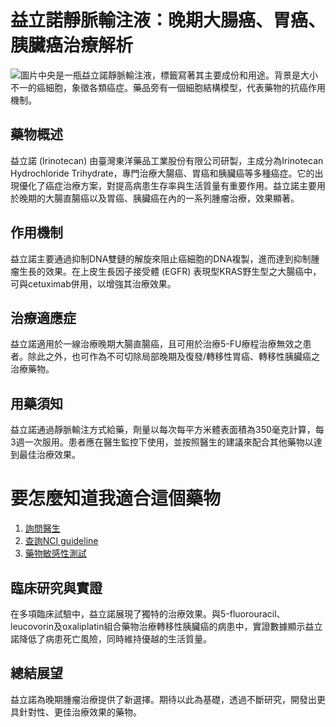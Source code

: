# 益立諾靜脈輸注液：晚期大腸癌、胃癌、胰臟癌治療解析
![圖片中央是一瓶益立諾靜脈輸注液，標籤寫著其主要成份和用途。背景是大小不一的癌細胞，象徵各類癌症。藥品旁有一個細胞結構模型，代表藥物的抗癌作用機制。](https://i.imgur.com/3CI9H1v.jpeg)

## 藥物概述
益立諾 (Irinotecan) 由臺灣東洋藥品工業股份有限公司研製，主成分為Irinotecan Hydrochloride Trihydrate，專門治療大腸癌、胃癌和胰臟癌等多種癌症。它的出現優化了癌症治療方案，對提高病患生存率與生活質量有重要作用。益立諾主要用於晚期的大腸直腸癌以及胃癌、胰臟癌在內的一系列腫瘤治療，效果顯著。

## 作用機制
益立諾主要通過抑制DNA雙鏈的解旋來阻止癌細胞的DNA複製，進而達到抑制腫瘤生長的效果。在上皮生長因子接受體 (EGFR) 表現型KRAS野生型之大腸癌中，可與cetuximab併用，以增強其治療效果。

## 治療適應症
益立諾適用於一線治療晚期大腸直腸癌，且可用於治療5-FU療程治療無效之患者。除此之外，也可作為不可切除局部晚期及復發/轉移性胃癌、轉移性胰臟癌之治療藥物。

## 用藥須知
益立諾通過靜脈輸注方式給藥，劑量以每次每平方米體表面積為350毫克計算，每3週一次服用。患者應在醫生監控下使用，並按照醫生的建議來配合其他藥物以達到最佳治療效果。

# 要怎麼知道我適合這個藥物
1. [詢問醫生](./text/1-1.html)
2. [查詢NCI guideline](./text/1-2.html)
3. [藥物敏感性測試](./text/1-3.html)

## 臨床研究與實證
在多項臨床試驗中，益立諾展現了獨特的治療效果。與5-fluorouracil、leucovorin及oxaliplatin組合藥物治療轉移性胰臟癌的病患中，實證數據顯示益立諾降低了病患死亡風險，同時維持優越的生活質量。

## 總結展望
益立諾為晚期腫瘤治療提供了新選擇。期待以此為基礎，透過不斷研究，開發出更具針對性、更佳治療效果的藥物。
